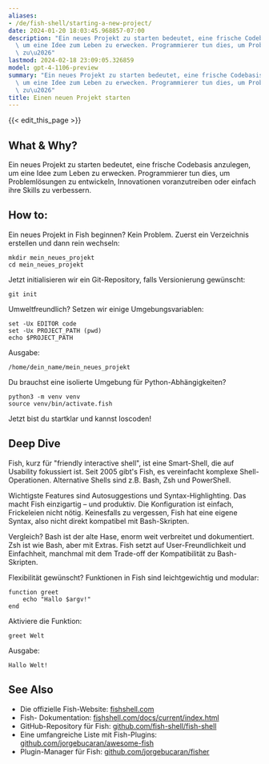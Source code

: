 ```yaml
---
aliases:
- /de/fish-shell/starting-a-new-project/
date: 2024-01-20 18:03:45.968857-07:00
description: "Ein neues Projekt zu starten bedeutet, eine frische Codebasis anzulegen,\
  \ um eine Idee zum Leben zu erwecken. Programmierer tun dies, um Probleml\xF6sungen\
  \ zu\u2026"
lastmod: 2024-02-18 23:09:05.326859
model: gpt-4-1106-preview
summary: "Ein neues Projekt zu starten bedeutet, eine frische Codebasis anzulegen,\
  \ um eine Idee zum Leben zu erwecken. Programmierer tun dies, um Probleml\xF6sungen\
  \ zu\u2026"
title: Einen neuen Projekt starten
---
```


{{< edit_this_page >}}

## What & Why?
Ein neues Projekt zu starten bedeutet, eine frische Codebasis anzulegen, um eine Idee zum Leben zu erwecken. Programmierer tun dies, um Problemlösungen zu entwickeln, Innovationen voranzutreiben oder einfach ihre Skills zu verbessern.

## How to:
Ein neues Projekt in Fish beginnen? Kein Problem. Zuerst ein Verzeichnis erstellen und dann rein wechseln:

```Fish Shell
mkdir mein_neues_projekt
cd mein_neues_projekt
```

Jetzt initialisieren wir ein Git-Repository, falls Versionierung gewünscht:

```Fish Shell
git init
```

Umweltfreundlich? Setzen wir einige Umgebungsvariablen:

```Fish Shell
set -Ux EDITOR code
set -Ux PROJECT_PATH (pwd)
echo $PROJECT_PATH
```

Ausgabe:

```
/home/dein_name/mein_neues_projekt
```

Du brauchst eine isolierte Umgebung für Python-Abhängigkeiten?

```Fish Shell
python3 -m venv venv
source venv/bin/activate.fish
```

Jetzt bist du startklar und kannst loscoden!

## Deep Dive
Fish, kurz für "friendly interactive shell", ist eine Smart-Shell, die auf Usability fokussiert ist. Seit 2005 gibt's Fish, es vereinfacht komplexe Shell-Operationen. Alternative Shells sind z.B. Bash, Zsh und PowerShell.

Wichtigste Features sind Autosuggestions und Syntax-Highlighting. Das macht Fish einzigartig – und produktiv. Die Konfiguration ist einfach, Frickeleien nicht nötig. Keinesfalls zu vergessen, Fish hat eine eigene Syntax, also nicht direkt kompatibel mit Bash-Skripten.

Vergleich? Bash ist der alte Hase, enorm weit verbreitet und dokumentiert. Zsh ist wie Bash, aber mit Extras. Fish setzt auf User-Freundlichkeit und Einfachheit, manchmal mit dem Trade-off der Kompatibilität zu Bash-Skripten.

Flexibilität gewünscht? Funktionen in Fish sind leichtgewichtig und modular:

```Fish Shell
function greet
    echo "Hallo $argv!"
end
```

Aktiviere die Funktion:

```Fish Shell
greet Welt
```

Ausgabe:

```
Hallo Welt!
```

## See Also
- Die offizielle Fish-Website: [fishshell.com](https://fishshell.com)
- Fish- Dokumentation: [fishshell.com/docs/current/index.html](https://fishshell.com/docs/current/index.html)
- GitHub-Repository für Fish: [github.com/fish-shell/fish-shell](https://github.com/fish-shell/fish-shell)
- Eine umfangreiche Liste mit Fish-Plugins: [github.com/jorgebucaran/awesome-fish](https://github.com/jorgebucaran/awesome-fish)
- Plugin-Manager für Fish: [github.com/jorgebucaran/fisher](https://github.com/jorgebucaran/fisher)
